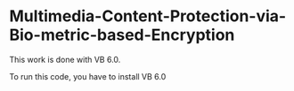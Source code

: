 # Multimedia-Content-Protection-via-Bio-metric-based-Encryption

This work is done with VB 6.0.

To run this code, you have to install VB 6.0
